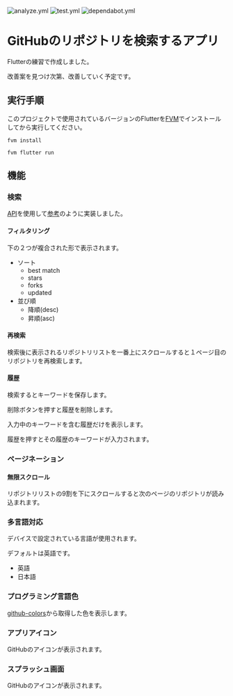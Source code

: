 ![analyze.yml](https://github.com/gurasan0110/search_github_repositories/actions/workflows/analyze.yml/badge.svg)
![test.yml](https://github.com/gurasan0110/search_github_repositories/actions/workflows/test.yml/badge.svg)
![dependabot.yml](https://github.com/gurasan0110/search_github_repositories/actions/workflows/dependabot/dependabot-updates/badge.svg)

# GitHubのリポジトリを検索するアプリ

Flutterの練習で作成しました。

改善案を見つけ次第、改善していく予定です。

## 実行手順

このプロジェクトで使用されているバージョンのFlutterを[FVM](https://fvm.app/)でインストールしてから実行してください。

```
fvm install
```

```
fvm flutter run
```

## 機能

### 検索

[API](https://docs.github.com/ja/rest/search/search?apiVersion=2022-11-28#search-repositories)を使用して[参考](https://github.com/search?q=flutter&type=repositories)のように実装しました。

#### フィルタリング

下の２つが複合された形で表示されます。

- ソート
  - best match
  - stars
  - forks
  - updated
- 並び順
  - 降順(desc)
  - 昇順(asc)

#### 再検索

検索後に表示されるリポジトリリストを一番上にスクロールすると１ページ目のリポジトリを再検索します。

#### 履歴

検索するとキーワードを保存します。

削除ボタンを押すと履歴を削除します。

入力中のキーワードを含む履歴だけを表示します。

履歴を押すとその履歴のキーワードが入力されます。

### ページネーション

#### 無限スクロール

リポジトリリストの9割を下にスクロールすると次のページのリポジトリが読み込まれます。

### 多言語対応

デバイスで設定されている言語が使用されます。

デフォルトは英語です。

- 英語
- 日本語

### プログラミング言語色

[github-colors](https://github.com/ozh/github-colors)から取得した色を表示します。

### アプリアイコン

GitHubのアイコンが表示されます。

### スプラッシュ画面

GitHubのアイコンが表示されます。
